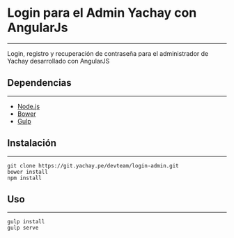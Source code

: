Login para el Admin Yachay con AngularJs
========================================
---

Login, registro y recuperación de contraseña para el administrador de Yachay desarrollado con AngularJS


Dependencias
-----------
---
* [Node.js](https://nodejs.org/)
* [Bower](http://bower.io/)
* [Gulp](http://gulpjs.com/)

Instalación
------------
---
```
git clone https://git.yachay.pe/devteam/login-admin.git
bower install
npm install
```
Uso
-----
---
```
gulp install
gulp serve
```